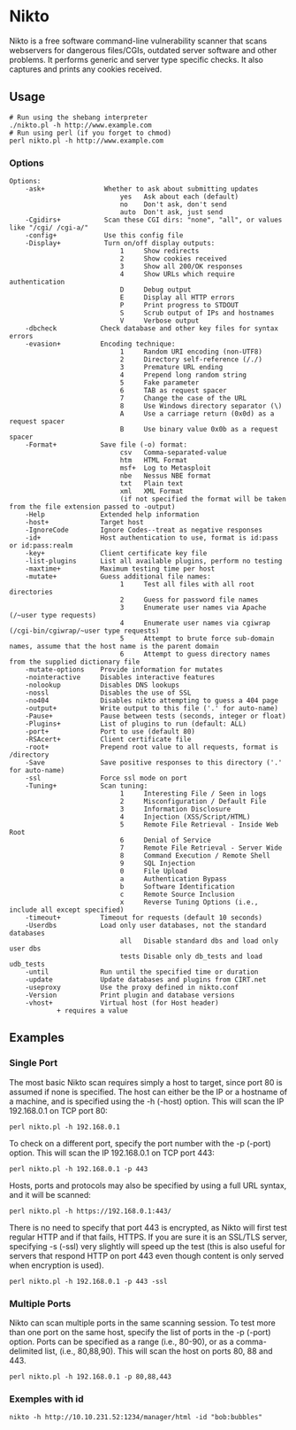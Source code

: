 # Nikto

Nikto is a free software command-line vulnerability scanner that scans webservers for dangerous files/CGIs, outdated server software and other problems. It performs generic and server type specific checks. It also captures and prints any cookies received.

## Usage

```
# Run using the shebang interpreter
./nikto.pl -h http://www.example.com
# Run using perl (if you forget to chmod)
perl nikto.pl -h http://www.example.com
```

### Options
```
Options:
    -ask+               Whether to ask about submitting updates
                            yes   Ask about each (default)
                            no    Don't ask, don't send
                            auto  Don't ask, just send
    -Cgidirs+           Scan these CGI dirs: "none", "all", or values like "/cgi/ /cgi-a/"
    -config+            Use this config file
    -Display+           Turn on/off display outputs:
                            1     Show redirects
                            2     Show cookies received
                            3     Show all 200/OK responses
                            4     Show URLs which require authentication
                            D     Debug output
                            E     Display all HTTP errors
                            P     Print progress to STDOUT
                            S     Scrub output of IPs and hostnames
                            V     Verbose output
    -dbcheck           Check database and other key files for syntax errors
    -evasion+          Encoding technique:
                            1     Random URI encoding (non-UTF8)
                            2     Directory self-reference (/./)
                            3     Premature URL ending
                            4     Prepend long random string
                            5     Fake parameter
                            6     TAB as request spacer
                            7     Change the case of the URL
                            8     Use Windows directory separator (\)
                            A     Use a carriage return (0x0d) as a request spacer
                            B     Use binary value 0x0b as a request spacer
    -Format+           Save file (-o) format:
                            csv   Comma-separated-value
                            htm   HTML Format
                            msf+  Log to Metasploit
                            nbe   Nessus NBE format
                            txt   Plain text
                            xml   XML Format
                            (if not specified the format will be taken from the file extension passed to -output)
    -Help              Extended help information
    -host+             Target host
    -IgnoreCode        Ignore Codes--treat as negative responses
    -id+               Host authentication to use, format is id:pass or id:pass:realm
    -key+              Client certificate key file
    -list-plugins      List all available plugins, perform no testing
    -maxtime+          Maximum testing time per host
    -mutate+           Guess additional file names:
                            1     Test all files with all root directories
                            2     Guess for password file names
                            3     Enumerate user names via Apache (/~user type requests)
                            4     Enumerate user names via cgiwrap (/cgi-bin/cgiwrap/~user type requests)
                            5     Attempt to brute force sub-domain names, assume that the host name is the parent domain
                            6     Attempt to guess directory names from the supplied dictionary file
    -mutate-options    Provide information for mutates
    -nointeractive     Disables interactive features
    -nolookup          Disables DNS lookups
    -nossl             Disables the use of SSL
    -no404             Disables nikto attempting to guess a 404 page
    -output+           Write output to this file ('.' for auto-name)
    -Pause+            Pause between tests (seconds, integer or float)
    -Plugins+          List of plugins to run (default: ALL)
    -port+             Port to use (default 80)
    -RSAcert+          Client certificate file
    -root+             Prepend root value to all requests, format is /directory
    -Save              Save positive responses to this directory ('.' for auto-name)
    -ssl               Force ssl mode on port
    -Tuning+           Scan tuning:
                            1     Interesting File / Seen in logs
                            2     Misconfiguration / Default File
                            3     Information Disclosure
                            4     Injection (XSS/Script/HTML)
                            5     Remote File Retrieval - Inside Web Root
                            6     Denial of Service
                            7     Remote File Retrieval - Server Wide
                            8     Command Execution / Remote Shell
                            9     SQL Injection
                            0     File Upload
                            a     Authentication Bypass
                            b     Software Identification
                            c     Remote Source Inclusion
                            x     Reverse Tuning Options (i.e., include all except specified)
    -timeout+          Timeout for requests (default 10 seconds)
    -Userdbs           Load only user databases, not the standard databases
                            all   Disable standard dbs and load only user dbs
                            tests Disable only db_tests and load udb_tests
    -until             Run until the specified time or duration
    -update            Update databases and plugins from CIRT.net
    -useproxy          Use the proxy defined in nikto.conf
    -Version           Print plugin and database versions
    -vhost+            Virtual host (for Host header)
            + requires a value
```

## Examples

### Single Port 

The most basic Nikto scan requires simply a host to target, since port 80 is assumed if none is specified. The host can either be the IP or a hostname of a machine, and is specified using the -h (-host) option. This will scan the IP 192.168.0.1 on TCP port 80:
```
perl nikto.pl -h 192.168.0.1
```
To check on a different port, specify the port number with the -p (-port) option. This will scan the IP 192.168.0.1 on TCP port 443:
```
perl nikto.pl -h 192.168.0.1 -p 443
```
Hosts, ports and protocols may also be specified by using a full URL syntax, and it will be scanned:
```
perl nikto.pl -h https://192.168.0.1:443/
```
There is no need to specify that port 443 is encrypted, as Nikto will first test regular HTTP and if that fails, HTTPS. If you are sure it is an SSL/TLS server, specifying -s (-ssl) very slightly will speed up the test (this is also useful for servers that respond HTTP on port 443 even though content is only served when encryption is used).
```
perl nikto.pl -h 192.168.0.1 -p 443 -ssl
```

### Multiple Ports

Nikto can scan multiple ports in the same scanning session. To test more than one port on the same host, specify the list of ports in the -p (-port) option. Ports can be specified as a range (i.e., 80-90), or as a comma-delimited list, (i.e., 80,88,90). This will scan the host on ports 80, 88 and 443.
```
perl nikto.pl -h 192.168.0.1 -p 80,88,443
```

### Exemples with id
```
nikto -h http://10.10.231.52:1234/manager/html -id "bob:bubbles"
```


